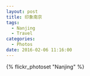 ```yaml
---
layout: post
title: 印象南京
tags:
  - Nanjing
  - Travel
categories: 
  - Photos
date: 2016-02-06 11:16:00
---
```


{% flickr_photoset "Nanjing" %}
